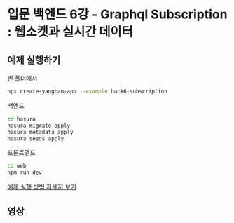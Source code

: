 # 입문 백엔드 6강 - Graphql Subscription : 웹소켓과 실시간 데이터

## 예제 실행하기

빈 폴더에서
```bash
npx create-yangban-app --example back6-subscription
```
백엔드
```bash
cd hasura
hasura migrate apply
hasura metadata apply
hasura seeds apply
```
프론트엔드
```bash
cd web
npm run dev
```
[예제 실행 방법 자세히 보기](https://github.com/YangbanCoding/yangban-beginner/blob/main/docs/back-practice.MD)

## 영상

##
